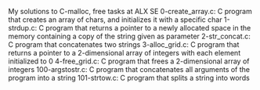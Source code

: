My solutions to C-malloc, free tasks at ALX SE
0-create_array.c: C program that creates an array of chars, and initializes it with a specific char
1-strdup.c: C program that returns a pointer to a newly allocated space in the memory containing a copy of the string given as parameter
2-str_concat.c: C program that concatenates two strings
3-alloc_grid.c: C program that returns a pointer to a 2-dimensional array of integers with each element initialized to 0
4-free_grid.c: C program that frees a 2-dimensional array of integers
100-argstostr.c: C program that concatenates all arguments of the program into a string
101-strtow.c: C program that splits a string into words
